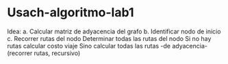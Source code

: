 # Usach-algoritmo-lab1
Idea:
a. Calcular matriz de adyacencia del grafo
b. Identificar nodo de inicio
c. Recorrer rutas del nodo
   Determinar todas las rutas del nodo
   Si no hay rutas
      calcular costo viaje
   Sino
      calcular todas las rutas -de adyacencia- (recorrer rutas, recursivo)
